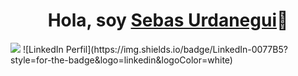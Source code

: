 <div align="center">
    <h1 align="center">Hola, soy <a href="#">Sebas Urdanegui</a>👋</h1>
</div>
<img src="#"/>
![LinkedIn Perfil](https://img.shields.io/badge/LinkedIn-0077B5?style=for-the-badge&logo=linkedin&logoColor=white)

